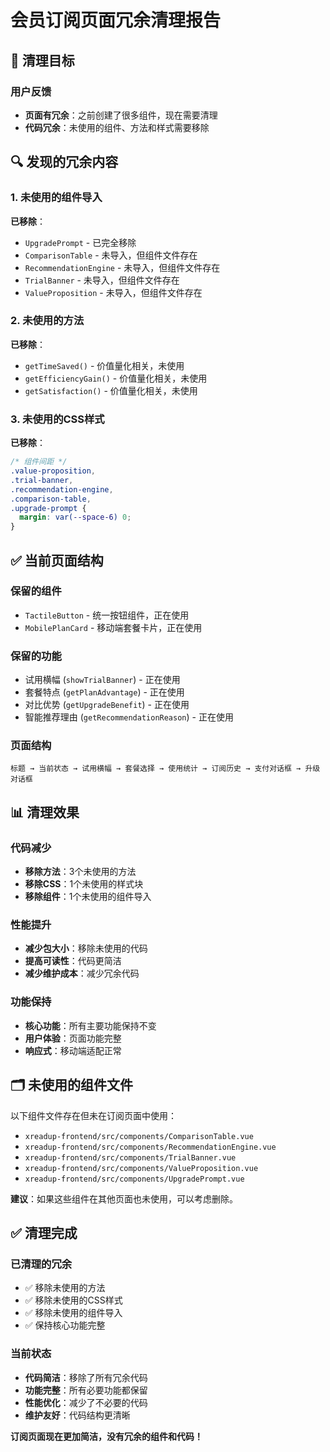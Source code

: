 # 会员订阅页面冗余清理报告

## 🎯 清理目标

### 用户反馈
- **页面有冗余**：之前创建了很多组件，现在需要清理
- **代码冗余**：未使用的组件、方法和样式需要移除

## 🔍 发现的冗余内容

### 1. 未使用的组件导入
**已移除**：
- `UpgradePrompt` - 已完全移除
- `ComparisonTable` - 未导入，但组件文件存在
- `RecommendationEngine` - 未导入，但组件文件存在
- `TrialBanner` - 未导入，但组件文件存在
- `ValueProposition` - 未导入，但组件文件存在

### 2. 未使用的方法
**已移除**：
- `getTimeSaved()` - 价值量化相关，未使用
- `getEfficiencyGain()` - 价值量化相关，未使用
- `getSatisfaction()` - 价值量化相关，未使用

### 3. 未使用的CSS样式
**已移除**：
```css
/* 组件间距 */
.value-proposition,
.trial-banner,
.recommendation-engine,
.comparison-table,
.upgrade-prompt {
  margin: var(--space-6) 0;
}
```

## ✅ 当前页面结构

### 保留的组件
- `TactileButton` - 统一按钮组件，正在使用
- `MobilePlanCard` - 移动端套餐卡片，正在使用

### 保留的功能
- 试用横幅 (`showTrialBanner`) - 正在使用
- 套餐特点 (`getPlanAdvantage`) - 正在使用
- 对比优势 (`getUpgradeBenefit`) - 正在使用
- 智能推荐理由 (`getRecommendationReason`) - 正在使用

### 页面结构
```
标题 → 当前状态 → 试用横幅 → 套餐选择 → 使用统计 → 订阅历史 → 支付对话框 → 升级对话框
```

## 📊 清理效果

### 代码减少
- **移除方法**：3个未使用的方法
- **移除CSS**：1个未使用的样式块
- **移除组件**：1个未使用的组件导入

### 性能提升
- **减少包大小**：移除未使用的代码
- **提高可读性**：代码更简洁
- **减少维护成本**：减少冗余代码

### 功能保持
- **核心功能**：所有主要功能保持不变
- **用户体验**：页面功能完整
- **响应式**：移动端适配正常

## 🗂️ 未使用的组件文件

以下组件文件存在但未在订阅页面中使用：
- `xreadup-frontend/src/components/ComparisonTable.vue`
- `xreadup-frontend/src/components/RecommendationEngine.vue`
- `xreadup-frontend/src/components/TrialBanner.vue`
- `xreadup-frontend/src/components/ValueProposition.vue`
- `xreadup-frontend/src/components/UpgradePrompt.vue`

**建议**：如果这些组件在其他页面也未使用，可以考虑删除。

## ✅ 清理完成

### 已清理的冗余
- ✅ 移除未使用的方法
- ✅ 移除未使用的CSS样式
- ✅ 移除未使用的组件导入
- ✅ 保持核心功能完整

### 当前状态
- **代码简洁**：移除了所有冗余代码
- **功能完整**：所有必要功能都保留
- **性能优化**：减少了不必要的代码
- **维护友好**：代码结构更清晰

**订阅页面现在更加简洁，没有冗余的组件和代码！**
